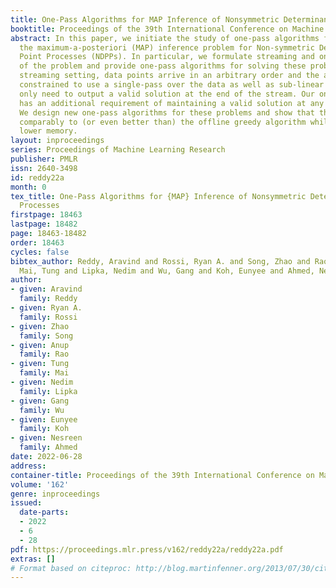 ```yaml
---
title: One-Pass Algorithms for MAP Inference of Nonsymmetric Determinantal Point Processes
booktitle: Proceedings of the 39th International Conference on Machine Learning
abstract: In this paper, we initiate the study of one-pass algorithms for solving
  the maximum-a-posteriori (MAP) inference problem for Non-symmetric Determinantal
  Point Processes (NDPPs). In particular, we formulate streaming and online versions
  of the problem and provide one-pass algorithms for solving these problems. In our
  streaming setting, data points arrive in an arbitrary order and the algorithms are
  constrained to use a single-pass over the data as well as sub-linear memory, and
  only need to output a valid solution at the end of the stream. Our online setting
  has an additional requirement of maintaining a valid solution at any point in time.
  We design new one-pass algorithms for these problems and show that they perform
  comparably to (or even better than) the offline greedy algorithm while using substantially
  lower memory.
layout: inproceedings
series: Proceedings of Machine Learning Research
publisher: PMLR
issn: 2640-3498
id: reddy22a
month: 0
tex_title: One-Pass Algorithms for {MAP} Inference of Nonsymmetric Determinantal Point
  Processes
firstpage: 18463
lastpage: 18482
page: 18463-18482
order: 18463
cycles: false
bibtex_author: Reddy, Aravind and Rossi, Ryan A. and Song, Zhao and Rao, Anup and
  Mai, Tung and Lipka, Nedim and Wu, Gang and Koh, Eunyee and Ahmed, Nesreen
author:
- given: Aravind
  family: Reddy
- given: Ryan A.
  family: Rossi
- given: Zhao
  family: Song
- given: Anup
  family: Rao
- given: Tung
  family: Mai
- given: Nedim
  family: Lipka
- given: Gang
  family: Wu
- given: Eunyee
  family: Koh
- given: Nesreen
  family: Ahmed
date: 2022-06-28
address:
container-title: Proceedings of the 39th International Conference on Machine Learning
volume: '162'
genre: inproceedings
issued:
  date-parts:
  - 2022
  - 6
  - 28
pdf: https://proceedings.mlr.press/v162/reddy22a/reddy22a.pdf
extras: []
# Format based on citeproc: http://blog.martinfenner.org/2013/07/30/citeproc-yaml-for-bibliographies/
---
```

